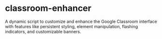 # classroom-enhancer
A dynamic script to customize and enhance the Google Classroom interface with features like persistent styling, element manipulation, flashing indicators, and customizable banners.
